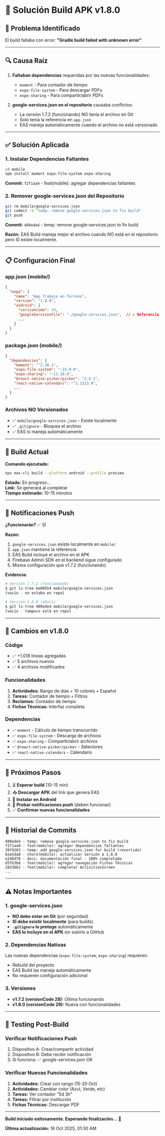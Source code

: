 # 🔧 Solución Build APK v1.8.0

## 🎯 Problema Identificado

El build fallaba con error: **"Gradle build failed with unknown error"**

---

## 🔍 Causa Raíz

1. **Faltaban dependencias** requeridas por las nuevas funcionalidades:
   - `moment` - Para contador de tiempo
   - `expo-file-system` - Para descargar PDFs  
   - `expo-sharing` - Para compartir/abrir PDFs

2. **google-services.json en el repositorio** causaba conflictos:
   - La versión 1.7.2 (funcionando) NO tenía el archivo en Git
   - Solo tenía la referencia en `app.json`
   - EAS maneja automáticamente cuando el archivo no está versionado

---

## ✅ Solución Aplicada

### 1. Instalar Dependencias Faltantes
```bash
cd mobile
npm install moment expo-file-system expo-sharing
```

**Commit:** `f2f1aa9` - feat(mobile): agregar dependencias faltantes

### 2. Remover google-services.json del Repositorio
```bash
git rm mobile/google-services.json
git commit -m "temp: remove google-services.json to fix build"
git push
```

**Commit:** `409ede4` - temp: remove google-services.json to fix build

**Razón:** EAS Build maneja mejor el archivo cuando NO está en el repositorio pero SÍ existe localmente.

---

## 📋 Configuración Final

### app.json (mobile/)
```json
{
  "expo": {
    "name": "App Trabajo en Terreno",
    "version": "1.8.0",
    "android": {
      "versionCode": 29,
      "googleServicesFile": "./google-services.json",  // ← Referencia mantiene
      ...
    }
  }
}
```

### package.json (mobile/)
```json
{
  "dependencies": {
    "moment": "^2.30.1",
    "expo-file-system": "~15.9.0",
    "expo-sharing": "~11.10.0",
    "@react-native-picker/picker": "2.6.1",
    "react-native-calendars": "^1.1313.0",
    ...
  }
}
```

### Archivos NO Versionados
- ✅ `mobile/google-services.json` - Existe localmente
- ✅ `.gitignore` - Bloquea el archivo
- ✅ EAS lo maneja automáticamente

---

## 🚀 Build Actual

**Comando ejecutado:**
```bash
npx eas-cli build --platform android --profile preview
```

**Estado:** En progreso...  
**Link:** Se generará al completar  
**Tiempo estimado:** 10-15 minutos

---

## 🔐 Notificaciones Push

**¿Funcionarán?** ✅ SÍ

**Razón:**
1. `google-services.json` existe localmente en `mobile/`
2. `app.json` mantiene la referencia
3. EAS Build incluye el archivo en el APK
4. Firebase Admin SDK en el backend sigue configurado
5. Misma configuración que v1.7.2 (funcionando)

**Evidencia:**
```bash
# Versión 1.7.2 (funcionando)
$ git ls-tree be005b4 mobile/google-services.json
(vacío - no estaba en repo)

# Versión 1.8.0 (ahora)
$ git ls-tree 409ede4 mobile/google-services.json
(vacío - tampoco está en repo)
```

---

## 📝 Cambios en v1.8.0

### Código
- ✅ +1,018 líneas agregadas
- ✅ 5 archivos nuevos
- ✅ 4 archivos modificados

### Funcionalidades
1. **Actividades:** Rango de días + 10 colores + Español
2. **Tareas:** Contador de tiempo + Filtros
3. **Reclamos:** Contador de tiempo
4. **Fichas Técnicas:** Interfaz completa

### Dependencias
- ✅ `moment` - Cálculo de tiempo transcurrido
- ✅ `expo-file-system` - Descarga de archivos
- ✅ `expo-sharing` - Compartir/abrir archivos
- ✅ `@react-native-picker/picker` - Selectores
- ✅ `react-native-calendars` - Calendario

---

## 🎯 Próximos Pasos

1. ⏳ **Esperar build** (10-15 min)
2. 📥 **Descargar APK** del link que genera EAS
3. 📱 **Instalar en Android**
4. 🧪 **Probar notificaciones push** (deben funcionar)
5. ✅ **Confirmar nuevas funcionalidades**

---

## 🔄 Historial de Commits

```
409ede4 - temp: remove google-services.json to fix build
f2f1aa9 - feat(mobile): agregar dependencias faltantes
39f9283 - temp: add google-services.json for build (revertido)
6aa5da8 - chore(mobile): actualizar versión a 1.8.0
e246d78 - docs: documentación final - 100% completada
d5fb3b8 - feat(mobile): agregar navegación Fichas Técnicas
28336b2 - feat(mobile): completar ActivitiesScreen
...
```

---

## ⚠️ Notas Importantes

### 1. google-services.json
- **NO debe estar en Git** (por seguridad)
- **SÍ debe existir localmente** (para builds)
- **`.gitignore` lo protege** automáticamente
- **EAS lo incluye en el APK** sin subirlo a GitHub

### 2. Dependencias Nativas
Las nuevas dependencias (`expo-file-system`, `expo-sharing`) requieren:
- Rebuild del proyecto
- EAS Build las maneja automáticamente
- No requieren configuración adicional

### 3. Versiones
- **v1.7.2 (versionCode 28):** Última funcionando
- **v1.8.0 (versionCode 29):** Nueva con funcionalidades

---

## 🧪 Testing Post-Build

### Verificar Notificaciones Push
1. Dispositivo A: Crear/compartir actividad
2. Dispositivo B: Debe recibir notificación
3. Si funciona: ✅ google-services.json OK

### Verificar Nuevas Funcionalidades
1. **Actividades:** Crear con rango (15-20 Oct)
2. **Actividades:** Cambiar color (Azul, Verde, etc)
3. **Tareas:** Ver contador "5d 3h"
4. **Tareas:** Filtrar por institución
5. **Fichas Técnicas:** Descargar PDF

---

**Build iniciado exitosamente. Esperando finalización...** 🚀

**Última actualización:** 16 Oct 2025, 01:30 AM

